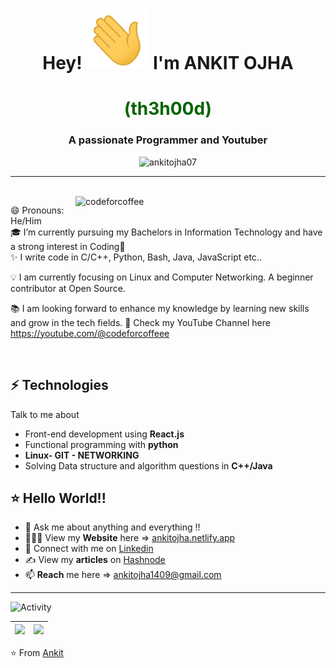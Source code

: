 
<h1 align="center">Hey! <img src="https://github.com/ABSphreak/ABSphreak/blob/master/gifs/Hi.gif" width=100> I'm ANKIT OJHA</h1>
<h1 align="center" style="color: darkgreen;">(th3h00d)</h1>
<h3 align="center">A passionate Programmer and Youtuber</h3>
<p align="center"> <img src="https://komarev.com/ghpvc/?username=ankitojha07&label=Profile%20views&color=0e75b6&style=flat" alt="ankitojha07" /> </p>
<hr>
</br>



<img align="right" alt="codeforcoffee" src="https://drive.google.com/file/d/1igrb7utJ5f1onYUClBXgDDSVU6uhhD4t/view" width=400 />

😄 Pronouns: He/Him <br/>
🎓 I’m currently pursuing my Bachelors in Information Technology and have a strong interest in Coding💙 <br />
✨  I write code in C/C++, Python, Bash, Java, JavaScript etc.. <br/>
<!-- 💬 I would love to talk about internship opportunities starting December 2022. </br> -->
💡 I am currently focusing on Linux and Computer Networking. A beginner contributor at Open Source. <br/>
<!-- 💞️ I’m looking to collaborate on any open source platform. <br /> -->
📚 I am looking forward to enhance my knowledge by learning new skills and grow in the tech fields.
🤯 Check my YouTube Channel here https://youtube.com/@codeforcoffeee

<br/>

## ⚡ Technologies
Talk to me about
- Front-end development using **React.js**
- Functional programming with **python**
- **Linux- GIT - NETWORKING**
- Solving Data structure and algorithm questions in **C++/Java**

## ⭐️ Hello World!! 
- 💬 Ask me about anything and everything !! 
- 👨🏻‍💻 View my **Website** here => <a href="https://ankitojha.netlify.app/">ankitojha.netlify.app</a>
- 💬 Connect with me on <a href="https://www.linkedin.com/in/ankitojha_07/">Linkedin</a>
- ✍ View my **articles** on <a href="https://ankitojha.hashnode.dev/">Hashnode</a>
- 📫 **Reach** me here => ankitojha1409@gmail.com

<hr>

![Activity](https://activity-graph.herokuapp.com/graph?username=ankitojha07&theme=xcode)

|<img src="https://github-readme-stats.vercel.app/api?username=ankitojha07&&show_icons=true&count_private=true"/>|<img src="https://github-readme-streak-stats.herokuapp.com/?user=ankitojha07"/>|
|---|---|

⭐️ From [Ankit](https://github.com/ankitojha07)
